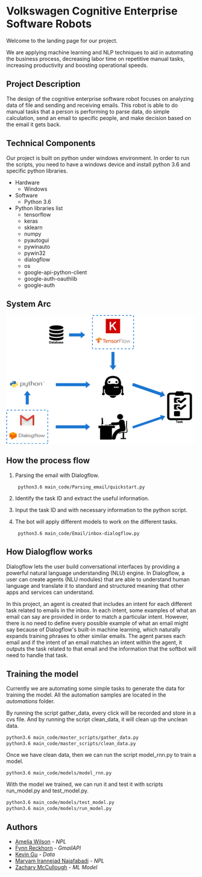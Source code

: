 # Volkswagen Cognitive Enterprise Software Robots

Welcome to the landing page for our project.

We are applying machine learning and NLP techniques to aid in automating the business process, decreasing labor time on repetitive manual tasks, increasing productivity and boosting operational speeds.

## Project Description
The design of the cognitive enterprise software robot focuses on analyzing data of file and sending and receiving emails. This robot is able to do manual tasks that a person is performing to parse data, do simple calculation, send an email to specific people, and make decision based on the email it gets back.

## Technical Components 

Our project is built on python under windows environment. In order to run the scripts, you need to have a windows device and install python 3.6 and specific python libraries.

* Hardware
    * Windows
* Software
    * Python 3.6
* Python libraries list
    * tensorflow
    * keras
    * sklearn
    * numpy
    * pyautogui
    * pywinauto
    * pywin32
    * dialogflow
    * os
    * google-api-python-client
    * google-auth-oauthlib
    * google-auth
    

## System Arc
![alt text](https://raw.githubusercontent.com/mcculzac/Volkswagen/kg_doc/Resources/Untitled.png)






## How the process flow
1. Parsing the email with Dialogflow.

        python3.6 main_code/Parsing_email/quickstart.py
2. Identify the task ID and extract the useful information.
3. Input the task ID and with necessary information to the python script. 
4. The bot will apply different models to work on the different tasks.
        
        python3.6 main_code/Email/inbox-dialogflow.py


## How Dialogflow works
Dialogflow lets the user build conversational interfaces by providing a powerful natural language understanding (NLU) engine. In Dialogflow, a user can create agents (NLU modules) that are able to understand human language and translate it to standard and structured meaning that other apps and services can understand.

In this project, an agent is created that includes an intent for each different task related to emails in the inbox. In each intent, some examples of what an email can say are provided in order to match a particular intent. However, there is no need to define every possible example of what an email might say because of Dialogflow's built-in machine learning, which naturally expands training phrases to other similar emails. The agent parses each email and if the intent of an email matches an intent within the agent, it outputs the task related to that email and the information that the softbot will need to handle that task.


## Training the model
Currently we are automating some simple tasks to generate the data for training the model. All the automation samples are located in the *automations* folder.

By running the script gather_data, every click will be recorded and store in a cvs file.
And by running the script clean_data, it will clean up the unclean data.

    python3.6 main_code/master_scripts/gather_data.py
    python3.6 main_code/master_scripts/clean_data.py
       
Once we have clean data, then we can run the script model_rnn.py to train a model.

    python3.6 main_code/models/model_rnn.py

With the model we trained, we can run it and test it with scripts run_model.py and test_model.py.

    python3.6 main_code/models/test_model.py
    python3.6 main_code/models/run_model.py
 
 


## Authors
* [Amelia Wilson](https://github.com/ameliawilson) - *NPL* 
* [Fynn Reckhorn](https://github.com/freckhorn) - *GmailAPI*
* [Kevin Gu](https://github.com/KailiangGu) - *Data*
* [Maryam Irannejad Najafabadi](https://github.com/Irannejad) - *NPL*
* [Zachary McCullough](https://github.com/mcculzac) - *ML Model*






